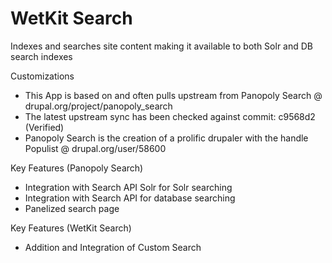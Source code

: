 WetKit Search
===============
Indexes and searches site content making it available to both Solr and DB search indexes

Customizations
* This App is based on and often pulls upstream from Panopoly Search @ drupal.org/project/panopoly_search
* The latest upstream sync has been checked against commit: c9568d2 (Verified)
* Panopoly Search is the creation of a prolific drupaler with the handle Populist @ drupal.org/user/58600

Key Features (Panopoly Search)
* Integration with Search API Solr for Solr searching
* Integration with Search API for database searching
* Panelized search page

Key Features (WetKit Search)
* Addition and Integration of Custom Search
